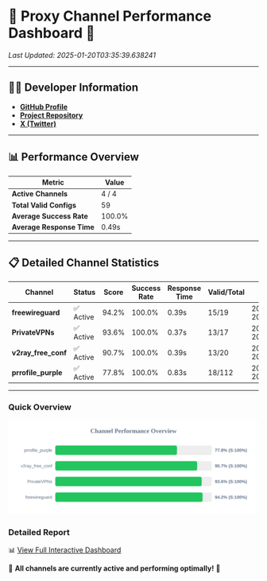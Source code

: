 # 🌟 Proxy Channel Performance Dashboard 🌟

_Last Updated: 2025-01-20T03:35:39.638241_

---

## 👩‍💻 Developer Information

- **[GitHub Profile](https://github.com/4n0nymou3)**  
- **[Project Repository](https://github.com/4n0nymou3/multi-proxy-config-fetcher)**  
- **[X (Twitter)](https://x.com/4n0nymou3)**  

---

## 📊 Performance Overview

| Metric                | Value       |
|-----------------------|-------------|
| **Active Channels**   | 4 / 4       |
| **Total Valid Configs** | 59          |
| **Average Success Rate** | 100.0%      |
| **Average Response Time** | 0.49s       |

---

## 📋 Detailed Channel Statistics

| Channel          | Status     | Score  | Success Rate | Response Time | Valid/Total | Last Success               |
|------------------|------------|--------|--------------|---------------|-------------|----------------------------|
| **freewireguard**  | ✅ Active  | 94.2%  | 100.0% | 0.39s         | 15/19       | 2025-01-20T03:35:39.636827 |
| **PrivateVPNs**  | ✅ Active  | 93.6%  | 100.0% | 0.37s         | 13/17       | 2025-01-20T03:35:39.222190 |
| **v2ray_free_conf**  | ✅ Active  | 90.7%  | 100.0% | 0.39s         | 13/20       | 2025-01-20T03:35:38.818987 |
| **prrofile_purple**  | ✅ Active  | 77.8%  | 100.0% | 0.83s         | 18/112       | 2025-01-20T03:35:38.394265 |

---

### Quick Overview
<div align="center">
  <a href="https://raw.githubusercontent.com/nullluser/NullRepo/refs/heads/main/assets/channel_stats_chart.svg">
    <img src="https://raw.githubusercontent.com/nullluser/NullRepo/refs/heads/main/assets/channel_stats_chart.svg" alt="Source Performance Statistics" width="800">
  </a>
</div>

### Detailed Report
📊 [View Full Interactive Dashboard](https://htmlpreview.github.io/?https://github.com/nullluser/NullRepo/blob/main/assets/performance_report.html)

🎉 **All channels are currently active and performing optimally!** 🎉
